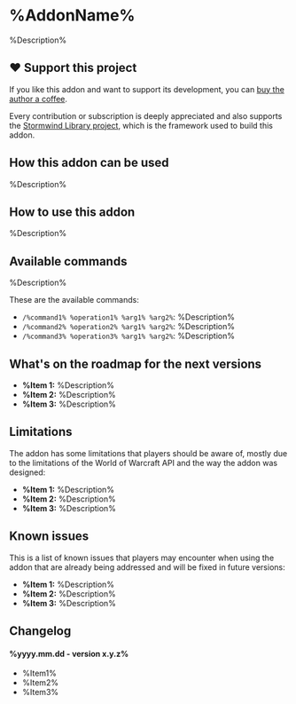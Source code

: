 # %AddonName%

%Description%

## ❤️ Support this project

If you like this addon and want to support its development, you can
[buy the author a coffee](https://github.com/sponsors/adrianocastro189).

Every contribution or subscription is deeply appreciated and also supports
the [Stormwind Library project](https://github.com/adrianocastro189/stormwind-library),
which is the framework used to build this addon.

## How this addon can be used

%Description%

## How to use this addon

%Description%

## Available commands

%Description%

These are the available commands:

* `/%command1% %operation1% %arg1% %arg2%`: %Description%
* `/%command2% %operation2% %arg1% %arg2%`: %Description%
* `/%command3% %operation3% %arg1% %arg2%`: %Description%

## What's on the roadmap for the next versions

* **%Item 1:** %Description%
* **%Item 2:** %Description%
* **%Item 3:** %Description%

## Limitations

The addon has some limitations that players should be aware of, mostly
due to the limitations of the World of Warcraft API and the way the addon
was designed:

* **%Item 1:** %Description%
* **%Item 2:** %Description%
* **%Item 3:** %Description%

## Known issues

This is a list of known issues that players may encounter when using the
addon that are already being addressed and will be fixed in future versions:

* **%Item 1:** %Description%
* **%Item 2:** %Description%
* **%Item 3:** %Description%

## Changelog

#### %yyyy.mm.dd - version x.y.z%

* %Item1%
* %Item2%
* %Item3%
